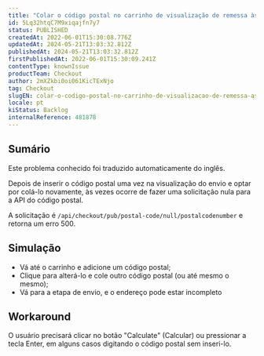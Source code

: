 ```yaml
---
title: "Colar o código postal no carrinho de visualização de remessa às vezes retorna um resultado de API nulo"
id: 5Lq32htqC7M9xiqajfn7y7
status: PUBLISHED
createdAt: 2022-06-01T15:30:08.776Z
updatedAt: 2024-05-21T13:03:32.812Z
publishedAt: 2024-05-21T13:03:32.812Z
firstPublishedAt: 2022-06-01T15:30:09.241Z
contentType: knownIssue
productTeam: Checkout
author: 2mXZkbi0oi061KicTExNjo
tag: Checkout
slugEN: colar-o-codigo-postal-no-carrinho-de-visualizacao-de-remessa-as-vezes-retorna-um-resultado-de-api-nulo
locale: pt
kiStatus: Backlog
internalReference: 481878
---
```


## Sumário

<div class="alert alert-info">
  <p>Este problema conhecido foi traduzido automaticamente do inglês.</p>
</div>


Depois de inserir o código postal uma vez na visualização do envio e optar por colá-lo novamente, às vezes ocorre de fazer uma solicitação nula para a API do código postal.

A solicitação é `/api/checkout/pub/postal-code/null/postalcodenumber` e retorna um erro 500.

## Simulação



- Vá até o carrinho e adicione um código postal;
- Clique para alterá-lo e cole outro código postal (ou até mesmo o mesmo);
- Vá para a etapa de envio, e o endereço pode estar incompleto

## Workaround


O usuário precisará clicar no botão "Calculate" (Calcular) ou pressionar a tecla Enter, em alguns casos digitando o código postal sem inseri-lo.




